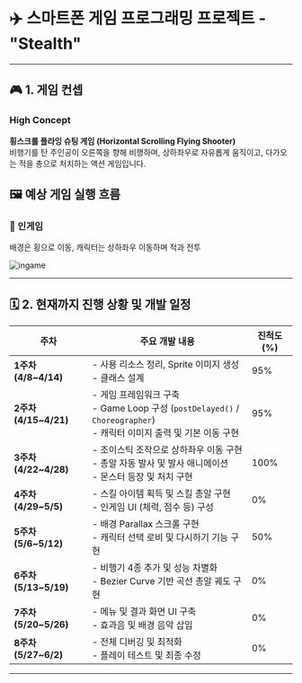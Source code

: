 
# ✈️ 스마트폰 게임 프로그래밍 프로젝트 - "Stealth"
---

## 🎮 1. 게임 컨셉

### High Concept  
**횡스크롤 플라잉 슈팅 게임 (Horizontal Scrolling Flying Shooter)**  
비행기를 탄 주인공이 오른쪽을 향해 비행하며, 상하좌우로 자유롭게 움직이고, 다가오는 적을 총으로 처치하는 액션 게임입니다.


## 🖼️ 예상 게임 실행 흐름

### 📍 인게임  
배경은 횡으로 이동, 캐릭터는 상하좌우 이동하며 적과 전투  

![ingame](https://github.com/user-attachments/assets/87791fd3-4f27-4c91-879a-a0464365da36)

---

## 🗓️ 2. 현재까지 진행 상황 및 개발 일정

| 주차                   | 주요 개발 내용                                                                                       | 진척도 (%)  |
| -------------------- | ---------------------------------------------------------------------------------------------- | -------- |
| **1주차 (4/8\~4/14)**  | - 사용 리소스 정리, Sprite 이미지 생성 <br>- 클래스 설계                                                        | 95%      |
| **2주차 (4/15\~4/21)** | - 게임 프레임워크 구축<br>- Game Loop 구성 (`postDelayed()` / `Choreographer`)<br>- 캐릭터 이미지 출력 및 기본 이동 구현 | 95%      |
| **3주차 (4/22\~4/28)** | - 조이스틱 조작으로 상하좌우 이동 구현<br>- 총알 자동 발사 및 발사 애니메이션<br>- 몬스터 등장 및 처치 구현                            | 100%      |
| **4주차 (4/29\~5/5)**  | - 스킬 아이템 획득 및 스킬 총알 구현<br>- 인게임 UI (체력, 점수 등) 구성                                               | 0%      |
| **5주차 (5/6\~5/12)**  | - 배경 Parallax 스크롤 구현<br>- 캐릭터 선택 로비 및 다시하기 기능 구현                                               | 50%      |
| **6주차 (5/13\~5/19)** | - 비행기 4종 추가 및 성능 차별화<br>- Bezier Curve 기반 곡선 총알 궤도 구현                                          | 0%      |
| **7주차 (5/20\~5/26)** | - 메뉴 및 결과 화면 UI 구축<br>- 효과음 및 배경 음악 삽입                                                         | 0%      |
| **8주차 (5/27\~6/2)**  | - 전체 디버깅 및 최적화<br>- 플레이 테스트 및 최종 수정                                                            | 0%      |



---
